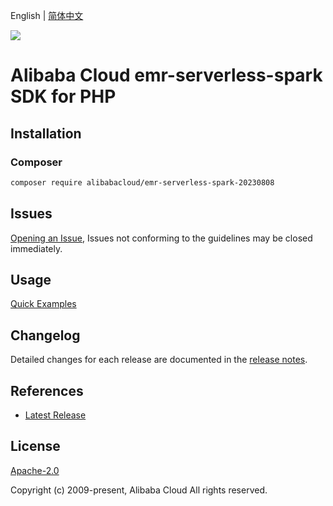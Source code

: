 English | [简体中文](README-CN.md)

![](https://aliyunsdk-pages.alicdn.com/icons/AlibabaCloud.svg)

# Alibaba Cloud emr-serverless-spark SDK for PHP

## Installation

### Composer

```bash
composer require alibabacloud/emr-serverless-spark-20230808
```

## Issues

[Opening an Issue](https://github.com/aliyun/alibabacloud-php-sdk/issues/new), Issues not conforming to the guidelines may be closed immediately.

## Usage

[Quick Examples](https://github.com/aliyun/alibabacloud-php-sdk/blob/master/docs/0-Examples-EN.md#quick-examples)

## Changelog

Detailed changes for each release are documented in the [release notes](./ChangeLog.txt).

## References

* [Latest Release](https://github.com/aliyun/alibabacloud-php-sdk/)

## License

[Apache-2.0](http://www.apache.org/licenses/LICENSE-2.0)

Copyright (c) 2009-present, Alibaba Cloud All rights reserved.
